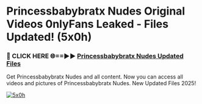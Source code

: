 # Princessbabybratx Nudes Original Videos 0nlyFans Leaked - Files Updated! (5x0h)

<h3>🔴 CLICK HERE 🌐==►► <a href="https://tinyurl.com/5h6xmrr3" rel="nofollow">Princessbabybratx Nudes Updated Files</a></h3>

Get Princessbabybratx Nudes and all content. Now you can access all videos and pictures of Princessbabybratx Nudes. New Updated Files 2025!

[![5x0h](https://i.imgur.com/KVD873Z.gif)](https://tinyurl.com/5h6xmrr3)
